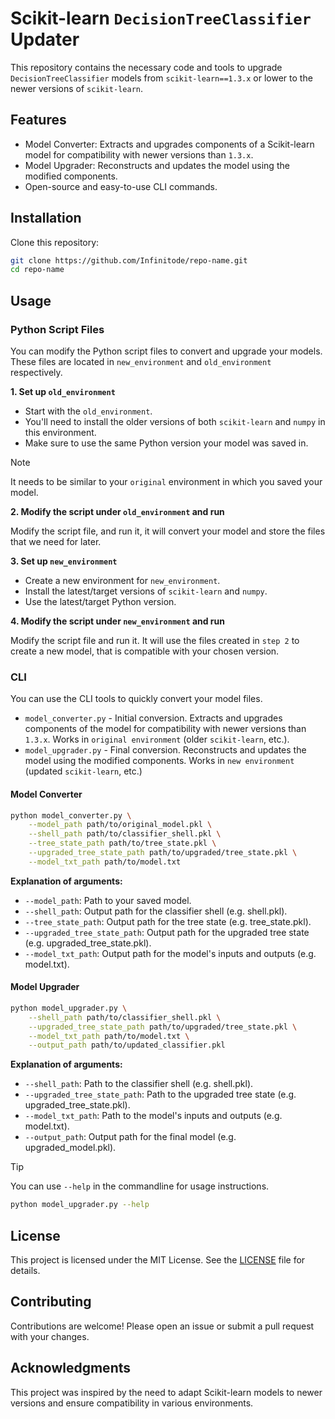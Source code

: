 # Scikit-learn `DecisionTreeClassifier` Updater

This repository contains the necessary code and tools to upgrade `DecisionTreeClassifier` models from `scikit-learn==1.3.x` or lower to the newer versions of `scikit-learn`.

## Features

- Model Converter: Extracts and upgrades components of a Scikit-learn model for compatibility with newer versions than `1.3.x`.
- Model Upgrader: Reconstructs and updates the model using the modified components.
- Open-source and easy-to-use CLI commands.

## Installation

Clone this repository:
```bash
git clone https://github.com/Infinitode/repo-name.git
cd repo-name
```

## Usage

### Python Script Files

You can modify the Python script files to convert and upgrade your models. These files are located in `new_environment` and `old_environment` respectively.

**1. Set up `old_environment`**

- Start with the `old_environment`.
- You'll need to install the older versions of both `scikit-learn` and `numpy` in this environment.
- Make sure to use the same Python version your model was saved in.

> [!NOTE]
> It needs to be similar to your `original` environment in which you saved your model.

**2. Modify the script under `old_environment` and run**

Modify the script file, and run it, it will convert your model and store the files that we need for later.

**3. Set up `new_environment`**

- Create a new environment for `new_environment`.
- Install the latest/target versions of `scikit-learn` and `numpy`.
- Use the latest/target Python version.

**4. Modify the script under `new_environment` and run**

Modify the script file and run it. It will use the files created in `step 2` to create a new model, that is compatible with your chosen version.

### CLI

You can use the CLI tools to quickly convert your model files.
- `model_converter.py` - Initial conversion. Extracts and upgrades components of the model for compatibility with newer versions than `1.3.x`. Works in `original environment` (older `scikit-learn`, etc.).
- `model_upgrader.py` - Final conversion. Reconstructs and updates the model using the modified components. Works in `new environment` (updated `scikit-learn`, etc.)

#### Model Converter
```bash
python model_converter.py \
    --model_path path/to/original_model.pkl \
    --shell_path path/to/classifier_shell.pkl \
    --tree_state_path path/to/tree_state.pkl \
    --upgraded_tree_state_path path/to/upgraded/tree_state.pkl \
    --model_txt_path path/to/model.txt
```

**Explanation of arguments:**
- `--model_path`: Path to your saved model.
- `--shell_path`: Output path for the classifier shell (e.g. shell.pkl).
- `--tree_state_path`: Output path for the tree state (e.g. tree_state.pkl).
- `--upgraded_tree_state_path`: Output path for the upgraded tree state (e.g. upgraded_tree_state.pkl).
- `--model_txt_path`: Output path for the model's inputs and outputs (e.g. model.txt).

#### Model Upgrader
```bash
python model_upgrader.py \
    --shell_path path/to/classifier_shell.pkl \
    --upgraded_tree_state_path path/to/upgraded/tree_state.pkl \
    --model_txt_path path/to/model.txt \
    --output_path path/to/updated_classifier.pkl
```

**Explanation of arguments:**
- `--shell_path`: Path to the classifier shell (e.g. shell.pkl).
- `--upgraded_tree_state_path`: Path to the upgraded tree state (e.g. upgraded_tree_state.pkl).
- `--model_txt_path`: Path to the model's inputs and outputs (e.g. model.txt).
- `--output_path`: Output path for the final model (e.g. upgraded_model.pkl).

> [!TIP]
> You can use `--help` in the commandline for usage instructions.
>
> ```bash
> python model_upgrader.py --help
> ```

## License

This project is licensed under the MIT License. See the [LICENSE](LICENSE) file for details.

## Contributing

Contributions are welcome! Please open an issue or submit a pull request with your changes.

## Acknowledgments

This project was inspired by the need to adapt Scikit-learn models to newer versions and ensure compatibility in various environments.